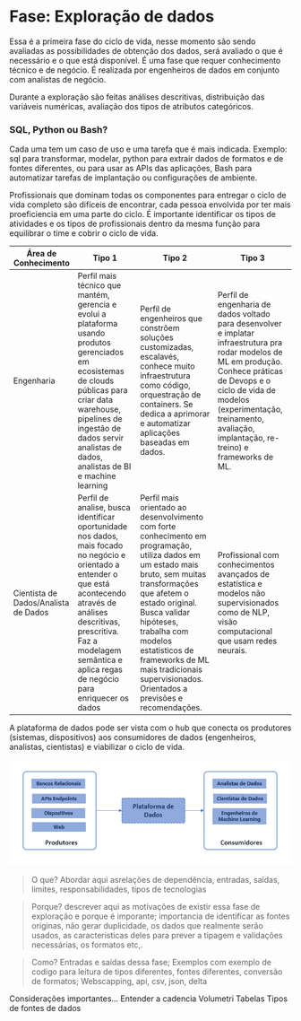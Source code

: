 # Fase: Exploração de dados
Essa é a primeira fase do ciclo de vida, nesse momento são sendo avaliadas as possibilidades de obtenção dos dados, será avaliado o que é necessário e o que está disponível. É uma fase que requer conhecimento técnico e de negócio. É realizada por engenheiros de dados em conjunto com analistas de negócio.

Durante a exploração são feitas análises descritivas, distribuição das variáveis numéricas, avaliação dos tipos de atributos categóricos.

### SQL, Python ou Bash?
Cada uma tem um caso de uso e uma tarefa que é mais indicada. Exemplo: sql para transformar, modelar, python para extrair dados de formatos e de fontes diferentes, ou para usar as APIs das aplicações, Bash para automatizar tarefas de implantação ou configurações de ambiente.

Profissionais que dominam todas os componentes para entregar o ciclo de vida completo são difíceis de encontrar, cada pessoa envolvida por ter mais proeficiencia em uma parte do ciclo. É importante identificar os tipos de atividades e os tipos de profissionais dentro da mesma função para equilibrar o time e cobrir o ciclo de vida.

Área de Conhecimento | Tipo 1 | Tipo 2 | Tipo 3
---------- | ------ | ------ | -------
Engenharia | Perfil mais técnico que mantém, gerencia e evolui a plataforma usando produtos gerenciados em ecosistemas de clouds públicas para criar data warehouse, pipelines de ingestão de dados servir analistas de dados, analistas de BI e machine learning | Perfil de engenheiros que constrõem soluções customizadas, escalavés, conhece muito infraestrutura como código, orquestração de containers. Se dedica a aprimorar e automatizar aplicações baseadas em dados. | Perfil de engenharia de dados voltado para desenvolver e implatar infraestrutura pra rodar modelos de ML em produção. Conhece práticas de Devops e o ciclo de vida de modelos (experimentação, treinamento, avaliação, implantação, re-treino) e frameworks de ML.
Cientista de Dados/Analista de Dados | Perfil de analise, busca identificar oportunidade nos dados, mais focado no negócio e orientado a entender o que está acontecendo através de análises descritivas, prescritiva. Faz a modelagem semântica e aplica regas de negócio para enriquecer os dados | Perfil mais orientado ao desenvolvimento com forte conhecimento em programação, utiliza dados em um estado mais bruto, sem muitas transformações que afetem o estado original. Busca validar hipóteses, trabalha com modelos estatísticos de frameworks de ML mais tradicionais supervisionados. Orientados a previsões e recomendações. | Profissional com conhecimentos avançados de estatística e modelos não supervisionados como de NLP, visão computacional que usam redes neurais.

A plataforma de dados pode ser vista com o hub que conecta os produtores (sistemas, dispositivos) aos consumidores de dados (engenheiros, analistas, cientistas) e viabilizar o ciclo de vida.

![Alt text](../../media/produtor-consumidor.png)


> O que?
> Abordar aqui asrelações de dependência, entradas, saídas, limites, responsabilidades, tipos de tecnologias

> Porque?
> descrever aqui as motivações de existir essa fase de exploração e porque é imporante;  importancia de identificar as fontes originas, não gerar duplicidade, os dados que realmente serão usados,  as caracteristicas deles para prever a tipagem e validações necessárias, os formatos etc,.

> Como?
> Entradas e saídas dessa fase; Exemplos com exemplo de codigo para leitura de tipos diferentes, fontes diferentes, conversão de formatos; Webscapping, api, csv, json, delta

Considerações importantes...
Entender a cadencia
Volumetri 
Tabelas
Tipos de fontes de dados
